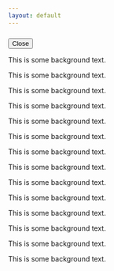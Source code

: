 ```yaml
---
layout: default
---
```


<div class="comments">
<article class="modal mdl-card mdl-shadow--2dp">
  <div>
    <h3 class="modal-title js-modal-title"></h3>
  </div>
  <div class="mdl-card__supporting-text js-modal-text"></div>
  <div class="mdl-card__actions mdl-card--border">
    <button class="button mdl-button--colored mdl-js-button mdl-js-ripple-effect js-close-modal">Close</button>
  </div>
</article>

<script src="https://ajax.googleapis.com/ajax/libs/jquery/2.1.4/jquery.min.js"></script>

<script>
(function ($) {
  
  showModal('Comment submitted', 'Thanks! Your comment is <a href="https://github.com/travisdowns/travisdowns.github.io/pulls">pending</a>. It will appear when approved.');

        

  $('.js-close-modal').click(function () {
    $('body').removeClass('show-modal');
  });

  function showModal(title, message) {
    $('.js-modal-title').text(title);
    $('.js-modal-text').html(message);
    $('body').addClass('show-modal');
  }
})(jQuery);

</script>

</div>

This is some background text.

This is some background text.

This is some background text.

This is some background text.

This is some background text.

This is some background text.

This is some background text.

This is some background text.

This is some background text.

This is some background text.

This is some background text.

This is some background text.

This is some background text.

This is some background text.

